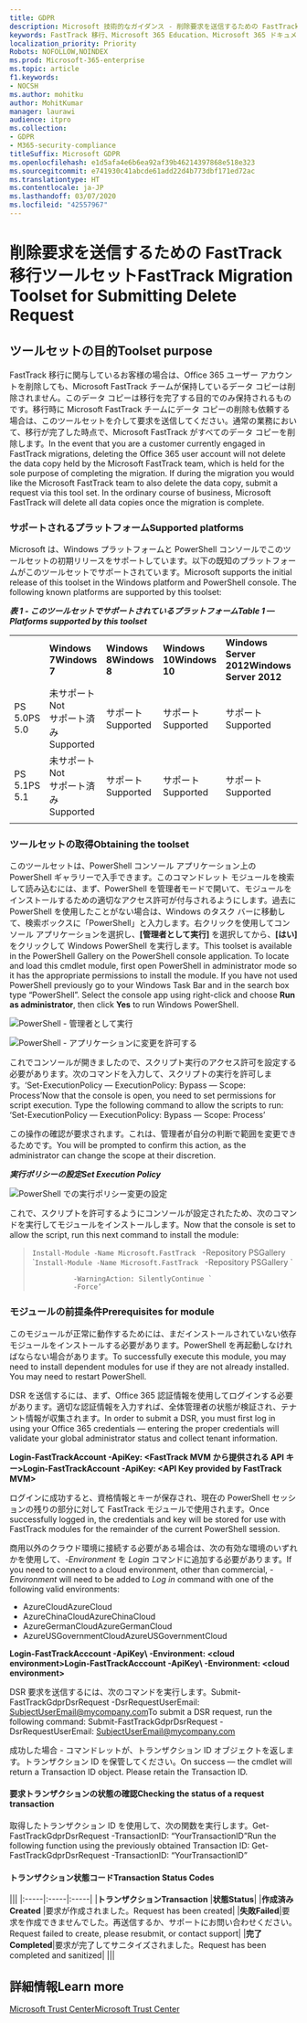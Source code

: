 ```yaml
---
title: GDPR
description: Microsoft 技術的なガイダンス - 削除要求を送信するための FastTrack 移行ツールセット
keywords: FastTrack 移行、Microsoft 365 Education、Microsoft 365 ドキュメント、GDPR
localization_priority: Priority
Robots: NOFOLLOW,NOINDEX
ms.prod: Microsoft-365-enterprise
ms.topic: article
f1.keywords:
- NOCSH
ms.author: mohitku
author: MohitKumar
manager: laurawi
audience: itpro
ms.collection:
- GDPR
- M365-security-compliance
titleSuffix: Microsoft GDPR
ms.openlocfilehash: e1d5afa4e6b6ea92af39b46214397868e518e323
ms.sourcegitcommit: e741930c41abcde61add22d4b773dbf171ed72ac
ms.translationtype: HT
ms.contentlocale: ja-JP
ms.lasthandoff: 03/07/2020
ms.locfileid: "42557967"
---
```

# <a name="fasttrack-migration-toolset-for-submitting-delete-request"></a><span data-ttu-id="a3e17-104">削除要求を送信するための FastTrack 移行ツールセット</span><span class="sxs-lookup"><span data-stu-id="a3e17-104">FastTrack Migration Toolset for Submitting Delete Request</span></span>

## <a name="toolset-purpose"></a><span data-ttu-id="a3e17-105">ツールセットの目的</span><span class="sxs-lookup"><span data-stu-id="a3e17-105">Toolset purpose</span></span>

<span data-ttu-id="a3e17-p101">FastTrack 移行に関与しているお客様の場合は、Office 365 ユーザー アカウントを削除しても、Microsoft FastTrack チームが保持しているデータ コピーは削除されません。このデータ コピーは移行を完了する目的でのみ保持されるものです。移行時に Microsoft FastTrack チームにデータ コピーの削除も依頼する場合は、このツールセットを介して要求を送信してください。通常の業務において、移行が完了した時点で、Microsoft FastTrack がすべてのデータ コピーを削除します。</span><span class="sxs-lookup"><span data-stu-id="a3e17-p101">In the event that you are a customer currently engaged in FastTrack migrations, deleting the Office 365 user account will not delete the data copy held by the Microsoft FastTrack team, which is held for the sole purpose of completing the migration. If during the migration you would like the Microsoft FastTrack team to also delete the data copy, submit a request via this tool set. In the ordinary course of business, Microsoft FastTrack will delete all data copies once the migration is complete.</span></span>

### <a name="supported-platforms"></a><span data-ttu-id="a3e17-109">サポートされるプラットフォーム</span><span class="sxs-lookup"><span data-stu-id="a3e17-109">Supported platforms</span></span>
<span data-ttu-id="a3e17-p102">Microsoft は、Windows プラットフォームと PowerShell コンソールでこのツールセットの初期リリースをサポートしています。以下の既知のプラットフォームがこのツールセットでサポートされています。</span><span class="sxs-lookup"><span data-stu-id="a3e17-p102">Microsoft supports the initial release of this  toolset in the Windows platform and PowerShell console. The following known platforms are supported by this toolset:</span></span>
 
<span data-ttu-id="a3e17-112">***表 1 - このツールセットでサポートされているプラットフォーム***</span><span class="sxs-lookup"><span data-stu-id="a3e17-112">***Table 1 — Platforms supported by this toolset***</span></span>
 
<!--start table here HEADER -->
 
|||||||
|:-----|:-----|:-----|:-----|:-----|:-----|
| |<span data-ttu-id="a3e17-113">**Windows 7**</span><span class="sxs-lookup"><span data-stu-id="a3e17-113">**Windows 7**</span></span>|<span data-ttu-id="a3e17-114">**Windows 8**</span><span class="sxs-lookup"><span data-stu-id="a3e17-114">**Windows 8**</span></span>|<span data-ttu-id="a3e17-115">**Windows 10**</span><span class="sxs-lookup"><span data-stu-id="a3e17-115">**Windows 10**</span></span>|<span data-ttu-id="a3e17-116">**Windows Server 2012**</span><span class="sxs-lookup"><span data-stu-id="a3e17-116">**Windows Server 2012**</span></span>|<span data-ttu-id="a3e17-117">**Windows Server 2016**</span><span class="sxs-lookup"><span data-stu-id="a3e17-117">**Windows Server 2016**</span></span>|
|<span data-ttu-id="a3e17-118">PS 5.0</span><span class="sxs-lookup"><span data-stu-id="a3e17-118">PS 5.0</span></span>|<span data-ttu-id="a3e17-119">未サポート</span><span class="sxs-lookup"><span data-stu-id="a3e17-119">Not</span></span><br/><span data-ttu-id="a3e17-120">サポート済み</span><span class="sxs-lookup"><span data-stu-id="a3e17-120">Supported</span></span>|<span data-ttu-id="a3e17-121">サポート</span><span class="sxs-lookup"><span data-stu-id="a3e17-121">Supported</span></span>|<span data-ttu-id="a3e17-122">サポート</span><span class="sxs-lookup"><span data-stu-id="a3e17-122">Supported</span></span>|<span data-ttu-id="a3e17-123">サポート</span><span class="sxs-lookup"><span data-stu-id="a3e17-123">Supported</span></span>|<span data-ttu-id="a3e17-124">サポート済み</span><span class="sxs-lookup"><span data-stu-id="a3e17-124">Supported</span></span>|
|<span data-ttu-id="a3e17-125">PS 5.1</span><span class="sxs-lookup"><span data-stu-id="a3e17-125">PS 5.1</span></span>|<span data-ttu-id="a3e17-126">未サポート</span><span class="sxs-lookup"><span data-stu-id="a3e17-126">Not</span></span><br/><span data-ttu-id="a3e17-127">サポート済み</span><span class="sxs-lookup"><span data-stu-id="a3e17-127">Supported</span></span>|<span data-ttu-id="a3e17-128">サポート</span><span class="sxs-lookup"><span data-stu-id="a3e17-128">Supported</span></span>|<span data-ttu-id="a3e17-129">サポート</span><span class="sxs-lookup"><span data-stu-id="a3e17-129">Supported</span></span>|<span data-ttu-id="a3e17-130">サポート</span><span class="sxs-lookup"><span data-stu-id="a3e17-130">Supported</span></span>|<span data-ttu-id="a3e17-131">サポート済み</span><span class="sxs-lookup"><span data-stu-id="a3e17-131">Supported</span></span>|
|||
 
<!-- end of table -->

### <a name="obtaining-the-toolset"></a><span data-ttu-id="a3e17-132">ツールセットの取得</span><span class="sxs-lookup"><span data-stu-id="a3e17-132">Obtaining the toolset</span></span>

<span data-ttu-id="a3e17-p103">このツールセットは、PowerShell コンソール アプリケーション上の PowerShell ギャラリーで入手できます。このコマンドレット モジュールを検索して読み込むには、まず、PowerShell を管理者モードで開いて、モジュールをインストールするための適切なアクセス許可が付与されるようにします。過去に PowerShell を使用したことがない場合は、Windows のタスク バーに移動して、検索ボックスに「PowerShell」と入力します。右クリックを使用してコンソール アプリケーションを選択し、**[管理者として実行]** を選択してから、**[はい]** をクリックして Windows PowerShell を実行します。</span><span class="sxs-lookup"><span data-stu-id="a3e17-p103">This toolset is available in the PowerShell Gallery on the PowerShell console application.  To locate and load this cmdlet module, first open PowerShell in administrator mode so it has the appropriate permissions to install the module. If you have not used PowerShell previously go to your Windows Task Bar and in the search box type “PowerShell”. Select the console app using right-click and choose **Run as administrator**, then click **Yes** to run Windows PowerShell.</span></span>

![PowerShell - 管理者として実行](../media/fasttrack-powershell_image.png)

![PowerShell - アプリケーションに変更を許可する](../media/fasttrack-run-powershell_image.png)

<span data-ttu-id="a3e17-p104">これでコンソールが開きましたので、スクリプト実行のアクセス許可を設定する必要があります。次のコマンドを入力して、スクリプトの実行を許可します。‘Set-ExecutionPolicy — ExecutionPolicy: Bypass — Scope: Process’</span><span class="sxs-lookup"><span data-stu-id="a3e17-p104">Now that the console is open, you need to set permissions for script execution. Type the following command to allow the scripts to run: ‘Set-ExecutionPolicy — ExecutionPolicy: Bypass — Scope: Process’</span></span>

<span data-ttu-id="a3e17-141">この操作の確認が要求されます。これは、管理者が自分の判断で範囲を変更できるためです。</span><span class="sxs-lookup"><span data-stu-id="a3e17-141">You will be prompted to confirm this action, as the administrator can change the scope at their discretion.</span></span>

<span data-ttu-id="a3e17-142">***実行ポリシーの設定***</span><span class="sxs-lookup"><span data-stu-id="a3e17-142">***Set Execution Policy***</span></span>

![PowerShell での実行ポリシー変更の設定](../media/powershell-set-execution-policy_image.png)

<span data-ttu-id="a3e17-144">これで、スクリプトを許可するようにコンソールが設定されたため、次のコマンドを実行してモジュールをインストールします。</span><span class="sxs-lookup"><span data-stu-id="a3e17-144">Now that the console is set to allow the script,  run this next command to install the module:</span></span>

><span data-ttu-id="a3e17-145">`Install-Module -Name Microsoft.FastTrack ` -Repository PSGallery \`</span><span class="sxs-lookup"><span data-stu-id="a3e17-145">`Install-Module -Name Microsoft.FastTrack ` -Repository PSGallery \`</span></span>
>        
>               -WarningAction: SilentlyContinue `
>               -Force’

### <a name="prerequisites-for-module"></a><span data-ttu-id="a3e17-146">モジュールの前提条件</span><span class="sxs-lookup"><span data-stu-id="a3e17-146">Prerequisites for module</span></span>
<span data-ttu-id="a3e17-p105">このモジュールが正常に動作するためには、まだインストールされていない依存モジュールをインストールする必要があります。PowerShell を再起動しなければならない場合があります。</span><span class="sxs-lookup"><span data-stu-id="a3e17-p105">To successfully execute this module, you may need to install dependent modules for use if they are not already installed. You may need to restart PowerShell.</span></span>  

<span data-ttu-id="a3e17-149">DSR を送信するには、まず、Office 365 認証情報を使用してログインする必要があります。適切な認証情報を入力すれば、全体管理者の状態が検証され、テナント情報が収集されます。</span><span class="sxs-lookup"><span data-stu-id="a3e17-149">In order to submit a DSR, you must first log in using your Office 365 credentials — entering the proper credentials will validate your global administrator status and collect tenant information.</span></span> 

<span data-ttu-id="a3e17-150">**Login-FastTrackAccount -ApiKey: \<FastTrack MVM から提供される API キー\>**</span><span class="sxs-lookup"><span data-stu-id="a3e17-150">**Login-FastTrackAccount -ApiKey: \<API Key provided by FastTrack MVM\>**</span></span>

<span data-ttu-id="a3e17-151">ログインに成功すると、資格情報とキーが保存され、現在の PowerShell セッションの残りの部分に対して FastTrack モジュールで使用されます。</span><span class="sxs-lookup"><span data-stu-id="a3e17-151">Once successfully logged in, the credentials and key will be stored for use with FastTrack modules for the remainder of the current PowerShell session.</span></span>

<span data-ttu-id="a3e17-152">商用以外のクラウド環境に接続する必要がある場合は、次の有効な環境のいずれかを使用して、*-Environment* を *Login* コマンドに追加する必要があります。</span><span class="sxs-lookup"><span data-stu-id="a3e17-152">If you need to connect to a cloud environment, other than commercial, *-Environment* will need to be added to *Log in* command with one of the following valid environments:</span></span>
- <span data-ttu-id="a3e17-153">AzureCloud</span><span class="sxs-lookup"><span data-stu-id="a3e17-153">AzureCloud</span></span>
- <span data-ttu-id="a3e17-154">AzureChinaCloud</span><span class="sxs-lookup"><span data-stu-id="a3e17-154">AzureChinaCloud</span></span>
- <span data-ttu-id="a3e17-155">AzureGermanCloud</span><span class="sxs-lookup"><span data-stu-id="a3e17-155">AzureGermanCloud</span></span>
- <span data-ttu-id="a3e17-156">AzureUSGovernmentCloud</span><span class="sxs-lookup"><span data-stu-id="a3e17-156">AzureUSGovernmentCloud</span></span>

<span data-ttu-id="a3e17-157">**Login-FastTrackAcccount -ApiKey\ <API Key provided by FastTrack MVM> -Environment: <cloud environment\>**</span><span class="sxs-lookup"><span data-stu-id="a3e17-157">**Login-FastTrackAcccount -ApiKey\ <API Key provided by FastTrack MVM> -Environment: <cloud environment\>**</span></span>

<span data-ttu-id="a3e17-158">DSR 要求を送信するには、次のコマンドを実行します。Submit-FastTrackGdprDsrRequest -DsrRequestUserEmail: SubjectUserEmail@mycompany.com</span><span class="sxs-lookup"><span data-stu-id="a3e17-158">To submit a DSR request, run the following command: Submit-FastTrackGdprDsrRequest -DsrRequestUserEmail: SubjectUserEmail@mycompany.com</span></span>

<span data-ttu-id="a3e17-p106">成功した場合 - コマンドレットが、トランザクション ID オブジェクトを返します。トランザクション ID を保管してください。</span><span class="sxs-lookup"><span data-stu-id="a3e17-p106">On success — the cmdlet will return a Transaction ID object. Please retain the Transaction ID.</span></span>


#### <a name="checking-the-status-of-a-request-transaction"></a><span data-ttu-id="a3e17-161">要求トランザクションの状態の確認</span><span class="sxs-lookup"><span data-stu-id="a3e17-161">Checking the status of a request transaction</span></span>

<span data-ttu-id="a3e17-162">取得したトランザクション ID を使用して、次の関数を実行します。Get-FastTrackGdprDsrRequest -TransactionID: “YourTransactionID”</span><span class="sxs-lookup"><span data-stu-id="a3e17-162">Run the following function using the previously obtained Transaction ID: Get-FastTrackGdprDsrRequest -TransactionID: “YourTransactionID”</span></span>

#### <a name="transaction-status-codes"></a><span data-ttu-id="a3e17-163">トランザクション状態コード</span><span class="sxs-lookup"><span data-stu-id="a3e17-163">Transaction Status Codes</span></span>
<!--start table here no header -->

|||
|:-----|:-----|:-----|
|<span data-ttu-id="a3e17-164">**トランザクション**</span><span class="sxs-lookup"><span data-stu-id="a3e17-164">**Transaction**</span></span> |<span data-ttu-id="a3e17-165">**状態**</span><span class="sxs-lookup"><span data-stu-id="a3e17-165">**Status**</span></span>|
|<span data-ttu-id="a3e17-166">**作成済み**</span><span class="sxs-lookup"><span data-stu-id="a3e17-166">**Created**</span></span> |<span data-ttu-id="a3e17-167">要求が作成されました。</span><span class="sxs-lookup"><span data-stu-id="a3e17-167">Request has been created</span></span>|
|<span data-ttu-id="a3e17-168">**失敗**</span><span class="sxs-lookup"><span data-stu-id="a3e17-168">**Failed**</span></span>|<span data-ttu-id="a3e17-169">要求を作成できませんでした。再送信するか、サポートにお問い合わせください。</span><span class="sxs-lookup"><span data-stu-id="a3e17-169">Request failed to create, please resubmit, or contact support</span></span>|
|<span data-ttu-id="a3e17-170">**完了**</span><span class="sxs-lookup"><span data-stu-id="a3e17-170">**Completed**</span></span>|<span data-ttu-id="a3e17-171">要求が完了してサニタイズされました。</span><span class="sxs-lookup"><span data-stu-id="a3e17-171">Request has been completed and sanitized</span></span>|
|||

<!-- end of table -->

<!-- original version: **Created**  Request has been created<br/>**Failed** Request failed to create, please resubmit, or contact support<br/>**Completed** Request has been completed and sanitized -->


## <a name="learn-more"></a><span data-ttu-id="a3e17-172">詳細情報</span><span class="sxs-lookup"><span data-stu-id="a3e17-172">Learn more</span></span>
[<span data-ttu-id="a3e17-173">Microsoft Trust Center</span><span class="sxs-lookup"><span data-stu-id="a3e17-173">Microsoft Trust Center</span></span>](https://www.microsoft.com/trust-center/privacy/gdpr-overview
)
